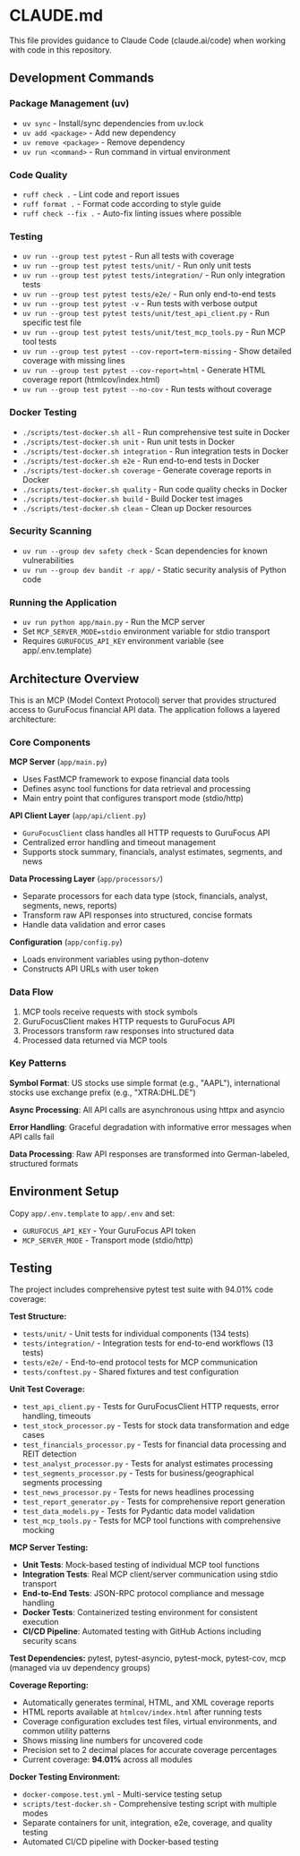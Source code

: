 # CLAUDE.md

This file provides guidance to Claude Code (claude.ai/code) when working with code in this repository.

## Development Commands

### Package Management (uv)
- `uv sync` - Install/sync dependencies from uv.lock
- `uv add <package>` - Add new dependency
- `uv remove <package>` - Remove dependency
- `uv run <command>` - Run command in virtual environment

### Code Quality
- `ruff check .` - Lint code and report issues
- `ruff format .` - Format code according to style guide
- `ruff check --fix .` - Auto-fix linting issues where possible

### Testing
- `uv run --group test pytest` - Run all tests with coverage
- `uv run --group test pytest tests/unit/` - Run only unit tests
- `uv run --group test pytest tests/integration/` - Run only integration tests
- `uv run --group test pytest tests/e2e/` - Run only end-to-end tests
- `uv run --group test pytest -v` - Run tests with verbose output
- `uv run --group test pytest tests/unit/test_api_client.py` - Run specific test file
- `uv run --group test pytest tests/unit/test_mcp_tools.py` - Run MCP tool tests
- `uv run --group test pytest --cov-report=term-missing` - Show detailed coverage with missing lines
- `uv run --group test pytest --cov-report=html` - Generate HTML coverage report (htmlcov/index.html)
- `uv run --group test pytest --no-cov` - Run tests without coverage

### Docker Testing
- `./scripts/test-docker.sh all` - Run comprehensive test suite in Docker
- `./scripts/test-docker.sh unit` - Run unit tests in Docker
- `./scripts/test-docker.sh integration` - Run integration tests in Docker
- `./scripts/test-docker.sh e2e` - Run end-to-end tests in Docker
- `./scripts/test-docker.sh coverage` - Generate coverage reports in Docker
- `./scripts/test-docker.sh quality` - Run code quality checks in Docker
- `./scripts/test-docker.sh build` - Build Docker test images
- `./scripts/test-docker.sh clean` - Clean up Docker resources

### Security Scanning
- `uv run --group dev safety check` - Scan dependencies for known vulnerabilities
- `uv run --group dev bandit -r app/` - Static security analysis of Python code

### Running the Application
- `uv run python app/main.py` - Run the MCP server
- Set `MCP_SERVER_MODE=stdio` environment variable for stdio transport
- Requires `GURUFOCUS_API_KEY` environment variable (see app/.env.template)

## Architecture Overview

This is an MCP (Model Context Protocol) server that provides structured access to GuruFocus financial API data. The application follows a layered architecture:

### Core Components

**MCP Server** (`app/main.py`)
- Uses FastMCP framework to expose financial data tools
- Defines async tool functions for data retrieval and processing
- Main entry point that configures transport mode (stdio/http)

**API Client Layer** (`app/api/client.py`)
- `GuruFocusClient` class handles all HTTP requests to GuruFocus API
- Centralized error handling and timeout management
- Supports stock summary, financials, analyst estimates, segments, and news

**Data Processing Layer** (`app/processors/`)
- Separate processors for each data type (stock, financials, analyst, segments, news, reports)
- Transform raw API responses into structured, concise formats
- Handle data validation and error cases

**Configuration** (`app/config.py`)
- Loads environment variables using python-dotenv
- Constructs API URLs with user token

### Data Flow

1. MCP tools receive requests with stock symbols
2. GuruFocusClient makes HTTP requests to GuruFocus API
3. Processors transform raw responses into structured data
4. Processed data returned via MCP tools

### Key Patterns

**Symbol Format**: US stocks use simple format (e.g., "AAPL"), international stocks use exchange prefix (e.g., "XTRA:DHL.DE")

**Async Processing**: All API calls are asynchronous using httpx and asyncio

**Error Handling**: Graceful degradation with informative error messages when API calls fail

**Data Processing**: Raw API responses are transformed into German-labeled, structured formats

## Environment Setup

Copy `app/.env.template` to `app/.env` and set:
- `GURUFOCUS_API_KEY` - Your GuruFocus API token
- `MCP_SERVER_MODE` - Transport mode (stdio/http)

## Testing

The project includes comprehensive pytest test suite with 94.01% code coverage:

**Test Structure:**
- `tests/unit/` - Unit tests for individual components (134 tests)
- `tests/integration/` - Integration tests for end-to-end workflows (13 tests)  
- `tests/e2e/` - End-to-end protocol tests for MCP communication
- `tests/conftest.py` - Shared fixtures and test configuration

**Unit Test Coverage:**
- `test_api_client.py` - Tests for GuruFocusClient HTTP requests, error handling, timeouts
- `test_stock_processor.py` - Tests for stock data transformation and edge cases
- `test_financials_processor.py` - Tests for financial data processing and REIT detection
- `test_analyst_processor.py` - Tests for analyst estimates processing
- `test_segments_processor.py` - Tests for business/geographical segments processing
- `test_news_processor.py` - Tests for news headlines processing
- `test_report_generator.py` - Tests for comprehensive report generation
- `test_data_models.py` - Tests for Pydantic data model validation
- `test_mcp_tools.py` - Tests for MCP tool functions with comprehensive mocking

**MCP Server Testing:**
- **Unit Tests**: Mock-based testing of individual MCP tool functions
- **Integration Tests**: Real MCP client/server communication using stdio transport
- **End-to-End Tests**: JSON-RPC protocol compliance and message handling
- **Docker Tests**: Containerized testing environment for consistent execution
- **CI/CD Pipeline**: Automated testing with GitHub Actions including security scans

**Test Dependencies:** pytest, pytest-asyncio, pytest-mock, pytest-cov, mcp (managed via uv dependency groups)

**Coverage Reporting:**
- Automatically generates terminal, HTML, and XML coverage reports
- HTML reports available at `htmlcov/index.html` after running tests
- Coverage configuration excludes test files, virtual environments, and common utility patterns
- Shows missing line numbers for uncovered code
- Precision set to 2 decimal places for accurate coverage percentages
- Current coverage: **94.01%** across all modules

**Docker Testing Environment:**
- `docker-compose.test.yml` - Multi-service testing setup
- `scripts/test-docker.sh` - Comprehensive testing script with multiple modes
- Separate containers for unit, integration, e2e, coverage, and quality testing
- Automated CI/CD pipeline with Docker-based testing
